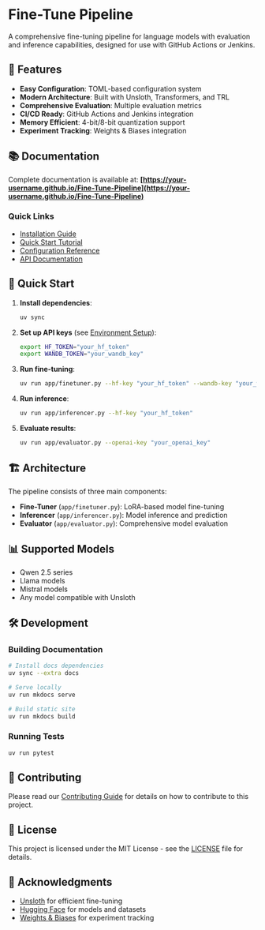 # Fine-Tune Pipeline

A comprehensive fine-tuning pipeline for language models with evaluation and inference capabilities, designed for use with GitHub Actions or Jenkins.

## 🚀 Features

- **Easy Configuration**: TOML-based configuration system
- **Modern Architecture**: Built with Unsloth, Transformers, and TRL
- **Comprehensive Evaluation**: Multiple evaluation metrics
- **CI/CD Ready**: GitHub Actions and Jenkins integration
- **Memory Efficient**: 4-bit/8-bit quantization support
- **Experiment Tracking**: Weights & Biases integration

## 📚 Documentation

Complete documentation is available at: **[https://your-username.github.io/Fine-Tune-Pipeline](https://your-username.github.io/Fine-Tune-Pipeline)**

### Quick Links

- [Installation Guide](https://your-username.github.io/Fine-Tune-Pipeline/getting-started/installation/)
- [Quick Start Tutorial](https://your-username.github.io/Fine-Tune-Pipeline/getting-started/quick-start/)
- [Configuration Reference](https://your-username.github.io/Fine-Tune-Pipeline/configuration/overview/)
- [API Documentation](https://your-username.github.io/Fine-Tune-Pipeline/api-reference/)

## 🏃 Quick Start

1. **Install dependencies**:

   ```bash
   uv sync
   ```

2. **Set up API keys** (see [Environment Setup](https://your-username.github.io/Fine-Tune-Pipeline/getting-started/environment-setup/)):

   ```bash
   export HF_TOKEN="your_hf_token"
   export WANDB_TOKEN="your_wandb_key"
   ```

3. **Run fine-tuning**:

   ```bash
   uv run app/finetuner.py --hf-key "your_hf_token" --wandb-key "your_wandb_key"
   ```

4. **Run inference**:

   ```bash
   uv run app/inferencer.py --hf-key "your_hf_token"
   ```

5. **Evaluate results**:

   ```bash
   uv run app/evaluator.py --openai-key "your_openai_key"
   ```

## 🏗️ Architecture

The pipeline consists of three main components:

- **Fine-Tuner** (`app/finetuner.py`): LoRA-based model fine-tuning
- **Inferencer** (`app/inferencer.py`): Model inference and prediction
- **Evaluator** (`app/evaluator.py`): Comprehensive model evaluation

## 📊 Supported Models

- Qwen 2.5 series
- Llama models  
- Mistral models
- Any model compatible with Unsloth

## 🛠️ Development

### Building Documentation

```bash
# Install docs dependencies
uv sync --extra docs

# Serve locally
uv run mkdocs serve

# Build static site
uv run mkdocs build
```

### Running Tests

```bash
uv run pytest
```

## 🤝 Contributing

Please read our [Contributing Guide](https://your-username.github.io/Fine-Tune-Pipeline/contributing/) for details on how to contribute to this project.

## 📄 License

This project is licensed under the MIT License - see the [LICENSE](LICENSE) file for details.

## 🙏 Acknowledgments

- [Unsloth](https://github.com/unslothai/unsloth) for efficient fine-tuning
- [Hugging Face](https://huggingface.co/) for models and datasets
- [Weights & Biases](https://wandb.ai/) for experiment tracking
